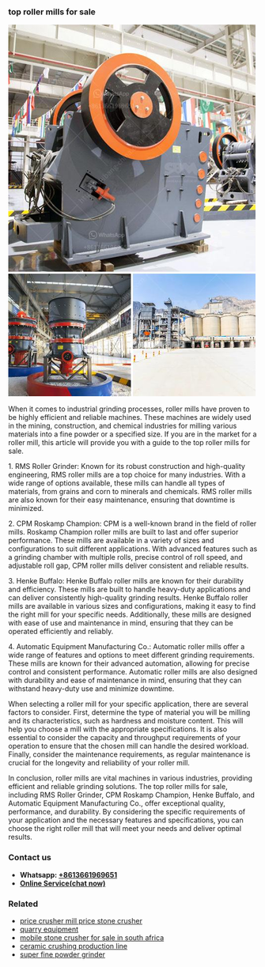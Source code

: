 <h3>top roller mills for sale</h3><img src='1703042597.jpg' alt=''><p>When it comes to industrial grinding processes, roller mills have proven to be highly efficient and reliable machines. These machines are widely used in the mining, construction, and chemical industries for milling various materials into a fine powder or a specified size. If you are in the market for a roller mill, this article will provide you with a guide to the top roller mills for sale.</p><p>1. RMS Roller Grinder: Known for its robust construction and high-quality engineering, RMS roller mills are a top choice for many industries. With a wide range of options available, these mills can handle all types of materials, from grains and corn to minerals and chemicals. RMS roller mills are also known for their easy maintenance, ensuring that downtime is minimized.</p><p>2. CPM Roskamp Champion: CPM is a well-known brand in the field of roller mills. Roskamp Champion roller mills are built to last and offer superior performance. These mills are available in a variety of sizes and configurations to suit different applications. With advanced features such as a grinding chamber with multiple rolls, precise control of roll speed, and adjustable roll gap, CPM roller mills deliver consistent and reliable results.</p><p>3. Henke Buffalo: Henke Buffalo roller mills are known for their durability and efficiency. These mills are built to handle heavy-duty applications and can deliver consistently high-quality grinding results. Henke Buffalo roller mills are available in various sizes and configurations, making it easy to find the right mill for your specific needs. Additionally, these mills are designed with ease of use and maintenance in mind, ensuring that they can be operated efficiently and reliably.</p><p>4. Automatic Equipment Manufacturing Co.: Automatic roller mills offer a wide range of features and options to meet different grinding requirements. These mills are known for their advanced automation, allowing for precise control and consistent performance. Automatic roller mills are also designed with durability and ease of maintenance in mind, ensuring that they can withstand heavy-duty use and minimize downtime.</p><p>When selecting a roller mill for your specific application, there are several factors to consider. First, determine the type of material you will be milling and its characteristics, such as hardness and moisture content. This will help you choose a mill with the appropriate specifications. It is also essential to consider the capacity and throughput requirements of your operation to ensure that the chosen mill can handle the desired workload. Finally, consider the maintenance requirements, as regular maintenance is crucial for the longevity and reliability of your roller mill.</p><p>In conclusion, roller mills are vital machines in various industries, providing efficient and reliable grinding solutions. The top roller mills for sale, including RMS Roller Grinder, CPM Roskamp Champion, Henke Buffalo, and Automatic Equipment Manufacturing Co., offer exceptional quality, performance, and durability. By considering the specific requirements of your application and the necessary features and specifications, you can choose the right roller mill that will meet your needs and deliver optimal results.</p><h3>Contact us</h3><ul><li><strong>Whatsapp:&nbsp;<a href="https://wa.me/8613661969651">+8613661969651</a></strong></li><li><a href="https://swt.shibang-china.com/?git&amp;zhl&amp;top roller mills for sale"><strong>Online Service(chat now)</strong></a></li></ul><h3>Related</h3><ul><li><a href='price crusher mill price stone crusher.md'>price crusher mill price stone crusher</a></li><li><a href='quarry equipment.md'>quarry equipment</a></li><li><a href='mobile stone crusher for sale in south africa.md'>mobile stone crusher for sale in south africa</a></li><li><a href='ceramic crushing production line.md'>ceramic crushing production line</a></li><li><a href='super fine powder grinder.md'>super fine powder grinder</a></li></ul>